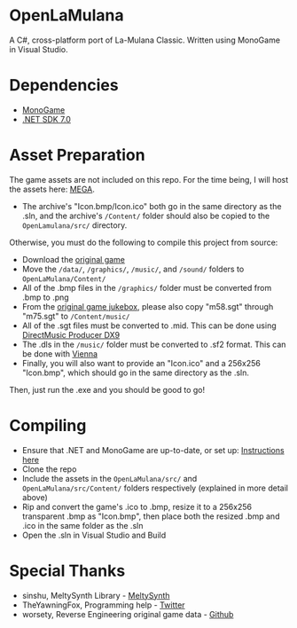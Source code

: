 # OpenLaMulana
A C#, cross-platform port of La-Mulana Classic. Written using MonoGame in Visual Studio.

# Dependencies
- [MonoGame](https://www.monogame.net/)
- [.NET SDK 7.0](https://dotnet.microsoft.com/en-us/download)

# Asset Preparation
The game assets are not included on this repo. For the time being, I will host the assets here: [MEGA](https://mega.nz/file/eSxgTDCR#HFRxrz-sNxafGuyTwvoyyeh7es_2GzHp0elQ7BeE_aY).
- The archive's "Icon.bmp/Icon.ico" both go in the same directory as the .sln, and the archive's ``/Content/`` folder should also be copied to the ``OpenLamulana/src/`` directory.

Otherwise, you must do the following to compile this project from source:

- Download the [original game](https://archive.org/details/La-Mulana)
- Move the ``/data/``, ``/graphics/``, ``/music/``, and ``/sound/`` folders to ``OpenLaMulana/Content/``
- All of the .bmp files in the ``/graphics/`` folder must be converted from .bmp to .png
- From the [original game jukebox](https://archive.org/details/la-mulana-jukebox), please also copy "m58.sgt" through "m75.sgt" to ``/Content/music/``
- All of the .sgt files must be converted to .mid. This can be done using [DirectMusic Producer DX9](https://archive.org/details/direct-music-producer-9)
- The .dls in the ``/music/`` folder must be converted to .sf2 format. This can be done with [Vienna](http://www.synthfont.com/Downloads.html)
- Finally, you will also want to provide an "Icon.ico" and a 256x256 "Icon.bmp", which should go in the same directory as the .sln.

Then, just run the .exe and you should be good to go!

# Compiling
- Ensure that .NET and MonoGame are up-to-date, or set up: [Instructions here](https://docs.monogame.net/articles/getting_started/0_getting_started.html)
- Clone the repo
- Include the assets in the ``OpenLaMulana/src/`` and ``OpenLaMulana/src/Content/`` folders respectively (explained in more detail above)
- Rip and convert the game's .ico to .bmp, resize it to a 256x256 transparent .bmp as "Icon.bmp", then place both the resized .bmp and .ico in the same folder as the .sln
- Open the .sln in Visual Studio and Build

# Special Thanks
- sinshu, MeltySynth Library - [MeltySynth](https://github.com/sinshu/meltysynth)
- TheYawningFox, Programming help - [Twitter](https://twitter.com/theyawningfox)
- worsety, Reverse Engineering original game data - [Github](https://github.com/worsety)
